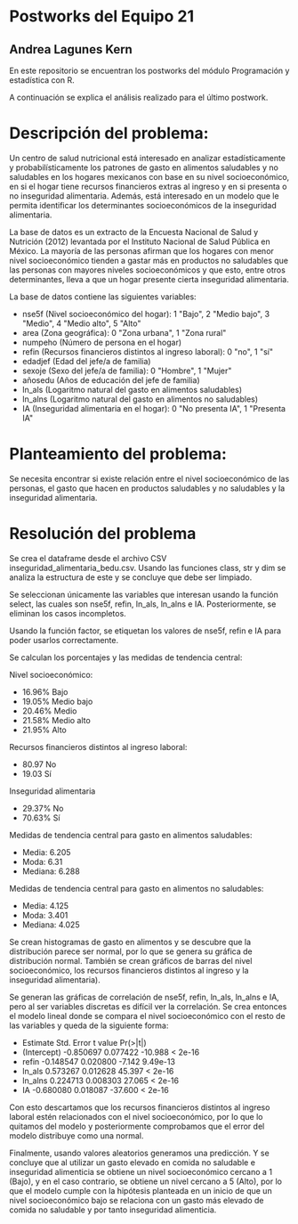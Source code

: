 # Postworks del Equipo 21
## Andrea Lagunes Kern

En este repositorio se encuentran los postworks del módulo Programación y estadística con R.

A continuación se explica el análisis realizado para el último postwork.

# Descripción del problema:

Un centro de salud nutricional está interesado en analizar estadísticamente y probabilísticamente los patrones de gasto en alimentos saludables y no saludables en los hogares mexicanos con base en su nivel socioeconómico, en si el hogar tiene recursos financieros extras al ingreso y en si presenta o no inseguridad alimentaria. Además, está interesado en un modelo que le permita identificar los determinantes socioeconómicos de la inseguridad alimentaria.

La base de datos es un extracto de la Encuesta Nacional de Salud y Nutrición (2012) levantada por el Instituto Nacional de Salud Pública en México. La mayoría de las personas afirman que los hogares con menor nivel socioeconómico tienden a gastar más en productos no saludables que las personas con mayores niveles socioeconómicos y que esto, entre otros determinantes, lleva a que un hogar presente cierta inseguridad alimentaria.

La base de datos contiene las siguientes variables:  
- nse5f (Nivel socioeconómico del hogar): 1 "Bajo", 2 "Medio bajo", 3 "Medio", 4 "Medio alto", 5 "Alto"
- area (Zona geográfica): 0 "Zona urbana", 1 "Zona rural"
- numpeho (Número de persona en el hogar)
- refin (Recursos financieros distintos al ingreso laboral): 0 "no", 1 "sí"
- edadjef (Edad del jefe/a de familia)
- sexoje (Sexo del jefe/a de familia): 0 "Hombre", 1 "Mujer"
- añosedu (Años de educación del jefe de familia)
- ln_als (Logaritmo natural del gasto en alimentos saludables)
- ln_alns (Logaritmo natural del gasto en alimentos no saludables)
- IA (Inseguridad alimentaria en el hogar): 0 "No presenta IA", 1 "Presenta IA"

# Planteamiento del problema:

Se necesita encontrar si existe relación entre el nivel socioeconómico de las personas, el gasto que hacen en productos saludables y no saludables y la inseguridad alimentaria.

# Resolución del problema

Se crea el dataframe desde el archivo CSV inseguridad_alimentaria_bedu.csv. Usando las funciones class, str y dim se analiza la estructura de este y se concluye que debe ser limpiado.

Se seleccionan únicamente las variables que interesan usando la función select, las cuales son nse5f, refin, ln_als, ln_alns e IA. Posteriormente, se eliminan los casos incompletos.

Usando la función factor, se etiquetan los valores de nse5f, refin e IA para poder usarlos correctamente.

Se calculan los porcentajes y las medidas de tendencia central:

Nivel socioeconómico:
- 16.96% Bajo
- 19.05% Medio bajo
- 20.46% Medio
- 21.58% Medio alto
- 21.95% Alto

Recursos financieros distintos al ingreso laboral:
- 80.97 No
- 19.03 Sí

Inseguridad alimentaria
- 29.37% No
- 70.63% Sí

Medidas de tendencia central para gasto en alimentos saludables:

- Media: 6.205
- Moda: 6.31
- Mediana: 6.288

Medidas de tendencia central para gasto en alimentos no saludables:

- Media: 4.125
- Moda: 3.401
- Mediana: 4.025

Se crean histogramas de gasto en alimentos y se descubre que la distribución parece ser normal, por lo que se genera su gráfica de distribución normal. También se crean gráficos de barras del nivel socioeconómico, los recursos financieros distintos al ingreso y la inseguridad alimentaria).

Se generan las gráficas de correlación de nse5f, refin, ln_als, ln_alns e IA, pero al ser variables discretas es difícil ver la correlación. Se crea entonces el modelo lineal donde se compara el nivel socioeconómico con el resto de las variables y queda de la siguiente forma:

- Estimate Std. Error t value Pr(>|t|)
- (Intercept) -0.850697   0.077422 -10.988  < 2e-16
- refin       -0.148547   0.020800  -7.142 9.49e-13
- ln_als       0.573267   0.012628  45.397  < 2e-16
- ln_alns      0.224713   0.008303  27.065  < 2e-16
- IA          -0.680080   0.018087 -37.600  < 2e-16

Con esto descartamos que los recursos financieros distintos al ingreso laboral estén relacionados con el nivel socioeconómico, por lo que lo quitamos del modelo y posteriormente comprobamos que el error del modelo distribuye como una normal.

Finalmente, usando valores aleatorios generamos una predicción. Y se concluye que al utilizar un gasto elevado en comida no saludable e inseguridad alimenticia se obtiene un nivel socioeconómico cercano a 1 (Bajo), y en el caso contrario, se obtiene un nivel cercano a 5 (Alto), por lo que el modelo cumple con la hipótesis planteada en un inicio de que un nivel socioeconómico bajo se relaciona con un gasto más elevado de comida no saludable y por tanto inseguridad alimenticia.
